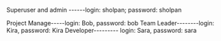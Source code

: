 

Superuser and admin ------login: sholpan; password: sholpan


Project Manage-----login: Bob, password: bob
Team Leader--------login: Kira, password: Kira
Developer--------- login: Sara, password: sara
